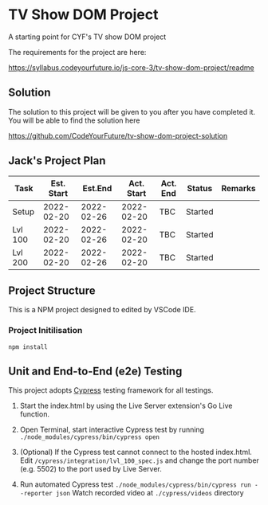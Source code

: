# TV Show DOM Project

A starting point for CYF's TV show DOM project

The requirements for the project are here:

https://syllabus.codeyourfuture.io/js-core-3/tv-show-dom-project/readme

## Solution

The solution to this project will be given to you after you have completed it. You will be able to find the solution here

https://github.com/CodeYourFuture/tv-show-dom-project-solution

## Jack's Project Plan

|  Task    |Est. Start|  Est.End |Act. Start| Act. End | Status | Remarks  |
|----------|----------|----------|----------|----------|--------|----------|
|  Setup   |2022-02-20|2022-02-26|2022-02-20| TBC      | Started|          |
|  Lvl 100 |2022-02-20|2022-02-26|2022-02-20| TBC      | Started|          |
|  Lvl 200 |2022-02-20|2022-02-26|2022-02-20| TBC      | Started|          |

## Project Structure

This is a NPM project designed to edited by VSCode IDE.

### Project Initilisation
```npm install```
## Unit and End-to-End (e2e) Testing

This project adopts [Cypress](https://cypress.io) testing framework for all testings.

1. Start the index.html by using the Live Server extension's Go Live function.

2. Open Terminal, start interactive Cypress test by running
```./node_modules/cypress/bin/cypress open```

3. (Optional) If the Cypress test cannot connect to the hosted index.html. Edit `/cypress/integration/lvl_100_spec.js` and change the port number (e.g. 5502) to the port used by Live Server.

4. Run automated Cypress test 
`./node_modules/cypress/bin/cypress run --reporter json`
Watch recorded video at `./cypress/videos` directory


